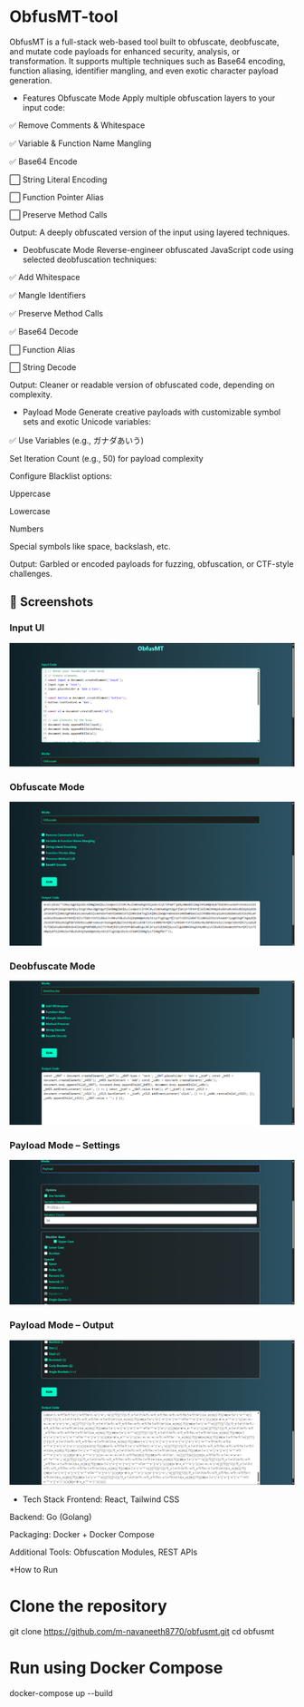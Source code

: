 # ObfusMT-tool
ObfusMT is a full-stack web-based tool built to obfuscate, deobfuscate, and mutate code payloads for enhanced security, analysis, or transformation. It supports multiple techniques such as Base64 encoding, function aliasing, identifier mangling, and even exotic character payload generation.

* Features
   Obfuscate Mode
  Apply multiple obfuscation layers to your input code:

✅ Remove Comments & Whitespace

✅ Variable & Function Name Mangling

✅ Base64 Encode

⬜ String Literal Encoding

⬜ Function Pointer Alias

⬜ Preserve Method Calls

Output: A deeply obfuscated version of the input using layered techniques.

* Deobfuscate Mode
  Reverse-engineer obfuscated JavaScript code using selected deobfuscation techniques:

✅ Add Whitespace

✅ Mangle Identifiers

✅ Preserve Method Calls

✅ Base64 Decode

⬜ Function Alias

⬜ String Decode

Output: Cleaner or readable version of obfuscated code, depending on complexity.


* Payload Mode
  Generate creative payloads with customizable symbol sets and exotic Unicode variables:

✅ Use Variables (e.g., ガナダあいう)

Set Iteration Count (e.g., 50) for payload complexity

Configure Blacklist options:

Uppercase

Lowercase

Numbers

Special symbols like space, backslash, etc.

Output: Garbled or encoded payloads for fuzzing, obfuscation, or CTF-style challenges.

## 📸 Screenshots

###  Input UI
![Code Input ](screenshots/Input.png)
### Obfuscate Mode
![Obfuscate Mode](screenshots/obfuscate.png)

### Deobfuscate Mode
![Deobfuscate Mode](screenshots/deobfuscate.png)

### Payload Mode – Settings
![Payload Mode – Settings](screenshots/payload-settings.png)

### Payload Mode – Output
![Payload Mode – Output](screenshots/payload-output.png)


* Tech Stack
Frontend: React, Tailwind CSS

Backend: Go (Golang)

Packaging: Docker + Docker Compose

Additional Tools: Obfuscation Modules, REST APIs


*How to Run

# Clone the repository
git clone https://github.com/m-navaneeth8770/obfusmt.git
cd obfusmt

# Run using Docker Compose
docker-compose up --build
